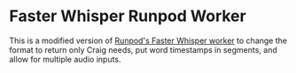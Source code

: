 # Faster Whisper Runpod Worker

This is a modified version of [Runpod's Faster Whisper worker](https://github.com/runpod-workers/worker-faster_whisper) to change the format to return only Craig needs, put word timestamps in segments, and allow for multiple audio inputs.